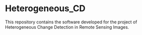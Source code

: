 # Heterogeneous_CD
This repository contains the software developed for the project of Heterogeneous Change Detection in Remote Sensing Images.
